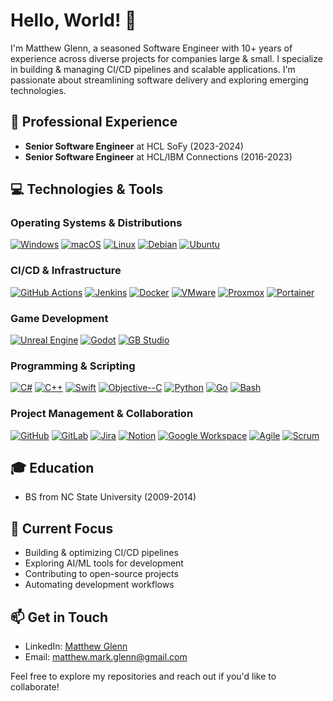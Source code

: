 # Hello, World! 👋

I'm Matthew Glenn, a seasoned Software Engineer with 10+ years of experience across diverse projects for companies large & small. I specialize in building & managing CI/CD pipelines and scalable applications. I'm passionate about streamlining software delivery and exploring emerging technologies.

## 💼 Professional Experience

- **Senior Software Engineer** at HCL SoFy (2023-2024)
- **Senior Software Engineer** at HCL/IBM Connections (2016-2023)

## 💻 Technologies & Tools

### Operating Systems & Distributions
[![Windows](https://img.shields.io/badge/-Windows-%23c9d1d9?logo=windows&logoColor=blue)](https://www.microsoft.com/windows)
[![macOS](https://img.shields.io/badge/-macOS-%23c9d1d9?logo=apple&logoColor=black)](https://www.apple.com/macos)
[![Linux](https://img.shields.io/badge/-Linux-%23c9d1d9?logo=linux&logoColor=black)](https://www.linux.org)
[![Debian](https://img.shields.io/badge/-Debian-%23c9d1d9?logo=debian&logoColor=red)](https://www.debian.org)
[![Ubuntu](https://img.shields.io/badge/-Ubuntu-%23c9d1d9?logo=ubuntu&logoColor=orange)](https://ubuntu.com)

### CI/CD & Infrastructure
[![GitHub Actions](https://img.shields.io/badge/-GitHub%20Actions-%23c9d1d9?logo=githubactions&logoColor=black)](https://github.com/features/actions)
[![Jenkins](https://img.shields.io/badge/-Jenkins-%23c9d1d9?logo=jenkins&logoColor=black)](https://www.jenkins.io/)
[![Docker](https://img.shields.io/badge/-Docker-%23c9d1d9?logo=docker)](https://www.docker.com/)
[![VMware](https://img.shields.io/badge/-VMware-%23c9d1d9?logo=vmware&logoColor=black)](https://www.vmware.com/)
[![Proxmox](https://img.shields.io/badge/-Proxmox-%23c9d1d9?logo=proxmox&logoColor=black)](https://www.proxmox.com/)
[![Portainer](https://img.shields.io/badge/-Portainer-%23c9d1d9?logo=portainer&logoColor=black)](https://www.portainer.io/)

### Game Development
[![Unreal Engine](https://img.shields.io/badge/-Unreal%20Engine-%23c9d1d9?logo=unrealengine&logoColor=black)](https://www.unrealengine.com/)
[![Godot](https://img.shields.io/badge/-Godot-%23c9d1d9?logo=godotengine&logoColor=black)](https://godotengine.org/)
[![GB Studio](https://img.shields.io/badge/-GB%20Studio-%23c9d1d9?logo=gameboy&logoColor=black)](https://www.gbstudio.dev/)

### Programming & Scripting
[![C#](https://img.shields.io/badge/-C%23-%23c9d1d9?logo=csharp&logoColor=purple)](https://docs.microsoft.com/en-us/dotnet/csharp/)
[![C++](https://img.shields.io/badge/-C%2B%2B-%23c9d1d9?logo=cplusplus&logoColor=blue)](https://isocpp.org/)
[![Swift](https://img.shields.io/badge/-Swift-%23c9d1d9?logo=swift)](https://swift.org/)
[![Objective--C](https://img.shields.io/badge/-Objective--C-%23c9d1d9?logo=apple&logoColor=black)](https://developer.apple.com/library/archive/documentation/Cocoa/Conceptual/ProgrammingWithObjectiveC/Introduction/Introduction.html)
[![Python](https://img.shields.io/badge/-Python-%23c9d1d9?logo=python)](https://www.python.org)
[![Go](https://img.shields.io/badge/-Go-%23c9d1d9?logo=go)](https://golang.org/)
[![Bash](https://img.shields.io/badge/-Bash-%23c9d1d9?logo=gnu-bash&logoColor=black)](https://www.gnu.org/software/bash/)

### Project Management & Collaboration
[![GitHub](https://img.shields.io/badge/-GitHub-%23c9d1d9?logo=github&logoColor=black)](https://github.com/MatthewGlenn)
[![GitLab](https://img.shields.io/badge/-GitLab-%23c9d1d9?logo=gitlab)](https://gitlab.com/)
[![Jira](https://img.shields.io/badge/-Jira-%23c9d1d9?logo=jira&logoColor=blue)](https://www.atlassian.com/software/jira)
[![Notion](https://img.shields.io/badge/-Notion-%23c9d1d9?logo=notion&logoColor=black)](https://www.notion.so/)
[![Google Workspace](https://img.shields.io/badge/-Google%20Workspace-%23c9d1d9?logo=google&logoColor=black)](https://workspace.google.com/)
[![Agile](https://img.shields.io/badge/-Agile-%23c9d1d9?logo=agilesoftwaredevelopment&logoColor=black)](https://agilemanifesto.org/)
[![Scrum](https://img.shields.io/badge/-Scrum-%23c9d1d9?logo=scrumalliance&logoColor=black)](https://www.scrum.org/)

## 🎓 Education
- BS from NC State University (2009-2014)

## 🎯 Current Focus
- Building & optimizing CI/CD pipelines
- Exploring AI/ML tools for development
- Contributing to open-source projects
- Automating development workflows

## 📫 Get in Touch
- LinkedIn: [Matthew Glenn](https://linkedin.com/in/matthewglenn)
- Email: [matthew.mark.glenn@gmail.com](mailto:matthew.mark.glenn@gmail.com)

Feel free to explore my repositories and reach out if you'd like to collaborate!

